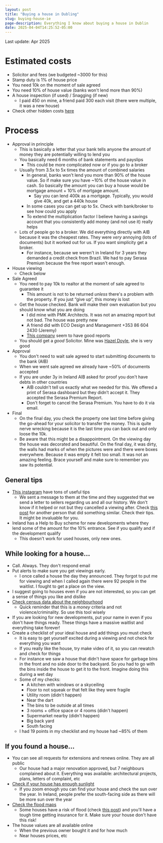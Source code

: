 ```yaml
---
layout: post
title: "Buying a house in Dubling"
slug: buying-house-ie
page-description: Everything I know about buying a house in Dublin
date: 2025-04-04T14:25:52-05:00
---
```


Last update: Apr 2025

# Estimated costs

- Solicitor and fees (we budgeted ~3000 for this)
- Stamp duty is 1% of house price
- You need 10k on the moment of sale agreed
- You need 10% of house value (banks won't lend more than 90%)
- A house inspection (if used) / Snagging (if new)
    - I paid 450 on mine, a friend paid 300 each visit (there were multiple, it was a new house)
- Check other hidden costs [here](https://www.instagram.com/p/DGqEjXZsmcx/)

# Process

- Approval in principle
    - This is basically a letter that your bank tells anyone the amount of money they are potentially willing to lend you
    - You basically need 6 months of bank statements and payslips
        - This could be more complicated now or if you go to a broker
    - Usually from 3.5x to 5x times the amount of combined salaries
        - In general, banks won't lend you more than 90% of the house value. So if make sure you have ~10% of the house value in cash. So basically the amount you can buy a house would be mortgage amount + 10% of mortgage amount.
            - Say you can lend 400k as a mortgage. Typically, you would give 40k, and get a 440k house
        - In some cases you can get up to 5x. Check with bank/broker to see how could you apply
        - To extend the multiplication factor I believe having a savings account that you consistently add money (and not use it) really helps
    - Lots of people go to a broker. We did everything directly with AIB because it was the cheapest rates. They were *very* annoying (lots of documents) but it worked out for us. If you want simplicity get a broker.
        - For instance, because we weren't in Ireland for 3 years they demanded a credit check from Brazil. We had to pay Serasa Premium because the free report wasn't enough.
- House viewing
    - Check below
- Sale Agreed
    - You need to pay 10k to realtor at the moment of sale agreed to guarantee it
        - This amount is not to be returned *unless* there's a problem with the property. If you just “give up”, this money is lost
    - Get the house checked. Bank will make their own evaluation but you should know what you are doing
        - I did mine with PMK Architects. It was not an amazing report but not bad. The house was pretty new
        - A friend did with ECO Design and Management +353 86 604 2430 (Jeremy)
        - [This company](https://www.instagram.com/lar.construction?igsh=MWJrOTcxdnh5Z2hjZQ==) seem to have good reports
    - You should get a *good* Solicitor. Mine was [Hazel Doyle](https://doylelegal.ie/), she is very good
- Approval
    - You don't need to wait sale agreed to start submitting documents to the bank (AIB)
    - When we went sale agreed we already have ~50% of documents accepted
    - If you are under 3y in Ireland AIB asked for proof you don't have debts in other countries
        - AIB couldn't tell us exactly what we needed for this. We offered a print of Serasa dashboard but they didn’t accept it. They accepted the Serasa Premium Report.
        - Don't forget to cancel the Serasa Premium. You have to do it via email.
- Final
    - On the final day, you check the property one last time before giving the go-ahead for your solicitor to transfer the money. This is quite nerve wrecking because it is the last time you can back out and only loose the 10k.
    - Be aware that this might be a disappointment. On the viewing day the house was decorated and beautiful. On the final day, it was dirty, the walls had marks of when the pictures were and there were boxes everywhere. Because it was empty it felt too small. It was not an amazing feeling. Brace yourself and make sure to remember you saw its potential.

## General tips

- [This instagram](https://www.instagram.com/crazyhouseprices/) have tons of useful tips
    - We sent a message to them at the time and they suggested that we send a letter to sellers regarding us and all our history. We don't know if it helped or not but they cancelled a viewing after. Check [this post](https://www.instagram.com/p/DG-vza_sgxA/) for another person that did something similar.  Check their tips. It might be invaluable for you.
- Ireland has a Help to Buy scheme for new developments where they lend some of the amount for the 10% entrance. See if you qualify and if the development qualify
    - This doesn't work for used houses, only new ones.

## While looking for a house…

- Call. Always. They don't respond email
- Put alerts to make sure you get viewings early.
    - I once called a house the day they announced. They forgot to put me for viewing and when I called again there were 92 people in the waitlist. I fought to get a place on the view.
- I suggest going to houses even if you are not interested, so you can get a sense of things you like and dislike
- [Check census data about the neighbourhood](https://data.pobal.ie/portal/apps/experiencebuilder/experience/?id=3b0acba7eb694ffa85340a60f81d516c)
    - Quick reminder that this is a *money* criteria and not violence/criminality. So use this tool wisely
- If you are looking for new developments, put your name in even if you don't have things ready. These things have a massive waitlist and everything take forever!
- Create a checklist of your ideal house and add things you must check
    - It is easy to get yourself excited during a viewing and not check for everything you want
    - If you really like the house, try make video of it, so you can rewatch and check for things
    - For instance we saw a house that didn't have space for garbage bins in the front and no side door to the backyard. So you had to go with the bins inside the house to get it to the front. Imagine doing this during a wet day
    - Some of my checks:
        - A kitchen with windows or a skyceiling
        - Floor to not squeak or that felt like they were fragile
        - Utility room (didn't happen)
        - Near the dart
        - The bins to be outside at all times
        - 3 rooms + office space or 4 rooms (didn't happen)
        - Supermarket nearby (didn't happen)
        - Big back yard
        - South facing
    - I had 19 points in my checklist and my house had ~85% of them

## If you found a house…

- You can see all requests for extensions and renews online. They are all public
    - Our house had a major renovation approved, but 7 neighbours complained about it. Everything was available: architectural projects, plans, letters of complaint, etc
- [Check if your house has enough sunlight](https://sun-direction.com/)
    - If you zoom enough you can find your house and check the sun over the year. In Ireland, people prefer the south-facing side as there will be more sun over the year
- [Check the flood maps](https://www.floodinfo.ie/map/floodplans/)
    - Some houses have a risk of flood (check [this post](https://www.instagram.com/p/DGv5lcxsUWk/)) and you'll have a tough time getting insurance for it. Make sure your house don't have this risk!
- The house values are all available online
    - When the previous owner bought it and for how much
    - Near houses prices, etc
